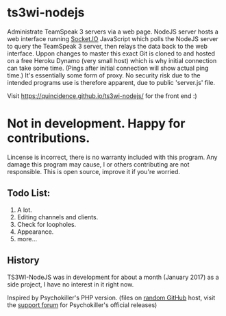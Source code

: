 # ts3wi-nodejs
Administrate TeamSpeak 3 servers via a web page.
NodeJS server hosts a web interface running [Socket.IO](http://socket.io/) JavaScript which polls the NodeJS server to query the TeamSpeak 3 server, then relays the data back to the web interface.
Uppon changes to master this exact Git is cloned to and hosted on a free Heroku Dynamo (very small host) which is why initial connection can take some time. (Pings after initial connection will show actual ping time.) It's essentially some form of proxy.
No security risk due to the intended programs use is therefore apparent, due to public 'server.js' file.

Visit https://quincidence.github.io/ts3wi-nodejs/ for the front end :)

# Not in development. Happy for contributions.

Lincense is incorrect, there is no warranty included with this program. Any damage this program may cause, I or others contributing are not responsible. This is open source, improve it if you're worried.

## Todo List:
  1. A lot.
  2. Editing channels and clients.
  3. Check for loopholes.
  4. Appearance.
  5. more...

## History
TS3WI-NodeJS was in development for about a month (January 2017) as a side project, I have no interest in it right now.

Inspired by Psychokiller's PHP version. (files on [random GitHub](https://github.com/maxlin1990/ts3web) host, visit the [support forum](http://interface.ts-rent.de/smf/index.php?page=Board&boardID=2) for Psychokiller's official releases)
